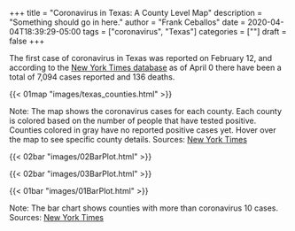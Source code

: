 +++
title = "Coronavirus in Texas: A County Level Map"
description = "Something should go in here."
author = "Frank Ceballos"
date = 2020-04-04T18:39:29-05:00
tags = ["coronavirus", "Texas"]
categories = [""]
draft = false
+++


The first case of coronavirus in Texas was reported on February 12, and according
to the [New York Times database](https://github.com/nytimes/covid-19-data)
as of April 0 there have been a total of 7,094 cases reported and 136 deaths.
<!--more-->

{{< 01map "images/texas_counties.html" >}}


Note: The map shows the coronavirus cases for each county. Each county is colored
based on the number of people that have tested positive. Counties colored in
gray have no reported positive cases yet. Hover over the map to
see specific county details.
Sources: [New York Times](https://github.com/nytimes/covid-19-data)



{{< 02bar "images/02BarPlot.html" >}}

{{< 02bar "images/03BarPlot.html" >}}



{{< 01bar "images/01BarPlot.html" >}}

Note: The bar chart shows counties with more than coronavirus 10 cases.
Sources: [New York Times](https://github.com/nytimes/covid-19-data)
